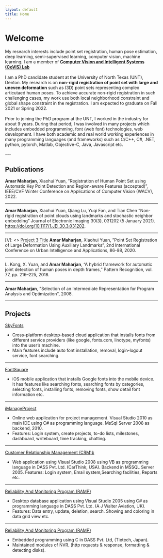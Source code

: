 ```yaml
---
layout: default
title: Home
---
```


# Welcome
<p>
    My research interests include point set registration, human pose estimation, deep learning, semi-supervised learning, computer vision, machine learning. I am a member of <b><a href="http://covis.cse.unt.edu/">Computer Vision and Intelligent Systems (CoVIS) Lab</a></b>
    <br /><br /> 
    I am a PhD candidate student at the University of North Texas (UNT), Denton. My research is on <b>non-rigid registration of point set with large and uneven deformation</b> such as (3D) point sets representing complex articutaed human poses. To achieve accurate non-rigid registration in such challenging cases, my work use both local neighborhood constraint and global shape constraint in the registration. I am expected to graduate on Fall 2021 or Spring 2022.
    <br /><br />
    Prior to joining the PhD program at the UNT, I worked in the industry for about 9 years. During that period, I was involved in many projects which includes embedded programming, font (web font) technologies, web development. I have both academic and real world working experiences in many programming languages (and frameworks) such as C/C++, C#, .NET, python, pytorch, Matlab, Objective-C, Java, Javascript etc.
</p>
---

## Publications

**Amar Maharjan**, Xiaohui Yuan, ”Registration of Human Point Set using Automatic Key Point Detection and Region-aware Features (accepted)”, IEEE/CVF Winter Conference on Applications of Computer Vision (WACV), 2022.

---
**Amar Maharjan**, Xiaohui Yuan, Qiang Lu, Yuqi Fan, and Tian Chen ”Non-rigid registration of point clouds using landmarks and stochastic neighbor embedding” Journal of Electronic Imaging 30(3), 031202 (5 January 2021). https://doi.org/10.1117/1.JEI.30.3.031202.

---
[//]: <> [Project 3 Title](http://example.com/)
**Amar Maharjan**, Xiaohui Yuan, ”Point Set Registration of Large Deformation Using Auxiliary Landmarks”, 2nd International Conference on Urban Intelligence and Applications, 86-98, 2020.

---
L. Kong, X. Yuan, and **Amar Maharjan**, “A hybrid framework for automatic joint detection of human poses in depth frames,” Pattern Recognition, vol. 77, pp. 216–225, 2018.

---
**Amar Maharjan**, "Selection of an Intermediate Representation for Program Analysis and Optimization", 2008.

---


## Projects

[SkyFonts](https://skyfonts.com/)
* Cross-platform desktop-based cloud application that installs fonts from different service providers (like google, fonts.com, linotype, myfonts) into the user’s machine.
* Main features include auto font installation, removal, login-logout service, font searching.

---
[FontSquare]()
* iOS mobile application that installs Google fonts into the mobile device. It has features like searching fonts, searching fonts by categories, selecting fonts, installing fonts, removing fonts, show detail font information etc.

---
[iManageProject]()
* Online web application for project management. Visual Studio 2010 as main IDE using C# as programming language. MsSql Server 2008 as backend, 2010.
* Features: Login system, create projects, to-do lists, milestones, dashboard, writeboard, time tracking, chatting.

---
[Customer Relationship Management (CRM)b]()
* Web application using Visual Studio 2008 using VB as programming language in DASS Pvt. Ltd. (CarThink, USA). Backend in MSSQL Server 2005. Features: Login system, Email system,Searching facilities, Reports etc.

---
[Reliability And Monitoring Program (RAMP)]()
* Desktop database application using Visual Studio 2005 using C# as programming language in DASS Pvt. Ltd. (A J Walter Aviation, UK).
* Features: Data entry, update, deletion, search. Showing and coloring in data grid view etc.

---
[Reliability And Monitoring Program (RAMP)]()
* Embedded programming using C in DASS Pvt. Ltd, (Tietech, Japan).
* Maintained modules of NVR. (http requests & response, formatting & detecting disks).